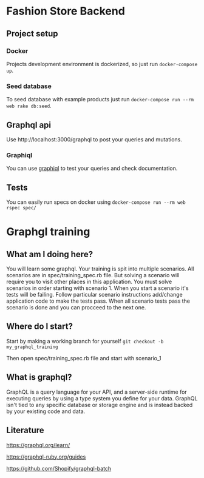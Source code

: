 # Fashion Store Backend

## Project setup
### Docker
Projects development environment is dockerized, so just run `docker-compose up`.
### Seed database
To seed database with example products just run `docker-compose run --rm web rake db:seed`.

## Graphql api
Use http://localhost:3000/graphql to post your queries and mutations.

### Graphiql
You can use [graphiql](http://localhost:3000/graphiql) to test your queries and check documentation.

## Tests
You can easily run specs on docker using `docker-compose run --rm web rspec spec/`

# Graphgl training

## What am I doing here?
You will learn some graphql.
Your training is spit into multiple scenarios. All scenarios are in spec/training_spec.rb file.
But solving a scenario will require you to visit other places in this application.
You must solve scenarios in order starting with scenario 1. When you start a scenario it's tests will be failing.
Follow particular scenario instructions add/change application code to make the tests pass.
When all scenario tests pass the scenario is done and you can procceed to the next one.

## Where do I start?
Start by making a working branch for yourself `git checkout -b my_graphql_training`

Then open spec/training_spec.rb file and start with scenario_1
 
## What is graphql?
GraphQL is a query language for your API, and a server-side runtime for executing queries by using a type system
you define for your data. GraphQL isn't tied to any specific database or storage engine
and is instead backed by your existing code and data.

## Literature
https://graphql.org/learn/

https://graphql-ruby.org/guides

https://github.com/Shopify/graphql-batch
   